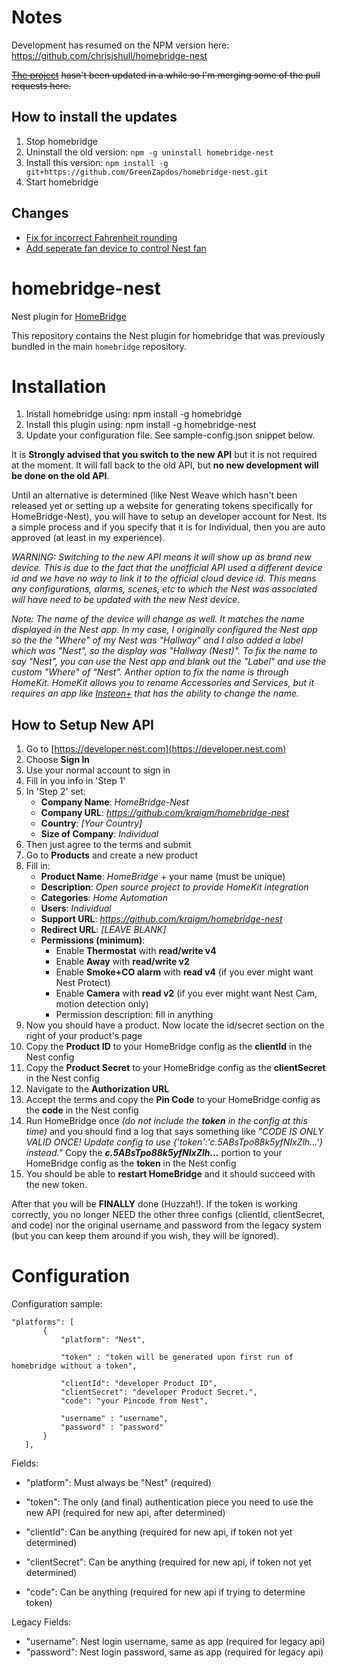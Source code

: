 # Notes

Development has resumed on the NPM version here: https://github.com/chrisjshull/homebridge-nest

[~~The project~~](https://github.com/KraigM/homebridge-nest) ~~hasn't been updated in a while so I'm merging some of the pull requests here.~~

## How to install the updates
1. Stop homebridge
2. Uninstall the old version: `npm -g uninstall homebridge-nest`
3. Install this version: `npm install -g git+https://github.com/GreenZapdos/homebridge-nest.git`
4. Start homebridge

## Changes
- [Fix for incorrect Fahrenheit rounding](https://github.com/KraigM/homebridge-nest/pull/158)
- [Add seperate fan device to control Nest fan](https://github.com/KraigM/homebridge-nest/pull/130)

# homebridge-nest
Nest plugin for [HomeBridge](https://github.com/nfarina/homebridge)

This repository contains the Nest plugin for homebridge that was previously bundled in the main `homebridge` repository. 

# Installation


1. Install homebridge using: npm install -g homebridge
2. Install this plugin using: npm install -g homebridge-nest
3. Update your configuration file. See sample-config.json snippet below. 

It is **Strongly advised that you switch to the new API** but it is not required at the moment.  It will fall back to the old API, but **no new development will be done on the old API**. 

Until an alternative is determined (like Nest Weave which hasn't been released yet or setting up a website for generating tokens specifically for HomeBridge-Nest), you will have to setup an developer account for Nest.  Its a simple process and if you specify that it is for Individual, then you are auto approved (at least in my experience).

_WARNING: Switching to the new API means it will show up as brand new device.  This is due to the fact that the unofficial API used a different device id and we have no way to link it to the official cloud device id. This means any configurations, alarms, scenes, etc to which the Nest was associated will have need to be updated with the new Nest device._

_Note: The name of the device will change as well.  It matches the name displayed in the Nest app.  In my case, I originally configured the Nest app so the the "Where" of my Nest was "Hallway" and I also added a label which was "Nest", so the display was "Hallway (Nest)".  To fix the name to say "Nest", you can use the Nest app and blank out the "Label" and use the custom "Where" of "Nest". Anther option to fix the name is through HomeKit.  HomeKit allows you to rename Accessories and Services, but it requires an app like [Insteon+](https://itunes.apple.com/us/app/insteon+/id919270334?uo=2&at=11la2C) that has the ability to change the name._


## How to Setup New API 

1. Go to [https://developer.nest.com](https://developer.nest.com)
2. Choose **Sign In**
3. Use your normal account to sign in
4. Fill in you info in 'Step 1'
5. In 'Step 2' set:
	* **Company Name**: _HomeBridge-Nest_
	* **Company URL**: _https://github.com/kraigm/homebridge-nest_
	* **Country**: _[Your Country]_
	* **Size of Company**: _Individual_
6. Then just agree to the terms and submit
7. Go to **Products** and create a new product
8. Fill in:
	* **Product Name**: _HomeBridge_ + your name (must be unique)
	* **Description**: _Open source project to provide HomeKit integration_
	* **Categories**: _Home Automation_
	* **Users**: _Individual_
	* **Support URL**: _https://github.com/kraigm/homebridge-nest_
	* **Redirect URL**:  _[LEAVE BLANK]_
	* **Permissions (minimum)**: 
		* Enable **Thermostat** with **read/write v4**
		* Enable **Away** with **read/write v2**
		* Enable **Smoke+CO alarm** with **read v4** (if you ever might want Nest Protect)
		* Enable **Camera** with **read v2** (if you ever might want Nest Cam, motion detection only)
		* Permission description: fill in anything
9. Now you should have a product. Now locate the id/secret section on the right of your product's page
10. Copy the **Product ID** to your HomeBridge config as the **clientId** in the Nest config
11. Copy the **Product Secret** to your HomeBridge config as the **clientSecret** in the Nest config
12. Navigate to the **Authorization URL**
13. Accept the terms and copy the **Pin Code** to your HomeBridge config as the **code** in the Nest config
14. Run HomeBridge once _(do not include the **token** in the config at this time)_ and you should find a log that says something like _"CODE IS ONLY VALID ONCE! Update config to use {'token':'c.5ABsTpo88k5yfNIxZlh...'} instead."_  Copy the **_c.5ABsTpo88k5yfNIxZlh..._** portion to your HomeBridge config as the **token** in the Nest config
15. You should be able to **restart HomeBridge** and it should succeed with the new token.

After that you will be **FINALLY** done (Huzzah!). If the token is working correctly, you no longer NEED the other three configs (clientId, clientSecret, and code) nor the original username and password from the legacy system (but you can keep them around if you wish, they will be ignored).




# Configuration

Configuration sample:

 ```
"platforms": [
		{
			"platform": "Nest",
			
			"token" : "token will be generated upon first run of homebridge without a token",
			
			"clientId": "developer Product ID",
			"clientSecret": "developer Product Secret.",
			"code": "your Pincode from Nest",
			
			"username" : "username",
			"password" : "password"
		}
	],

```

Fields: 

* "platform": Must always be "Nest" (required)
* "token": The only (and final) authentication piece you need to use the new API (required for new api, after determined)

* "clientId": Can be anything (required for new api, if token not yet determined)
* "clientSecret": Can be anything (required for new api, if token not yet determined)
* "code": Can be anything (required for new api if trying to determine token)


Legacy Fields: 

* "username": Nest login username, same as app (required for legacy api)
* "password": Nest login password, same as app (required for legacy api)

